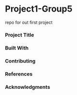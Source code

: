 # Project1-Group5
repo for out first project
### Project Title
### Built With
### Contributing
### References
### Acknowledgments